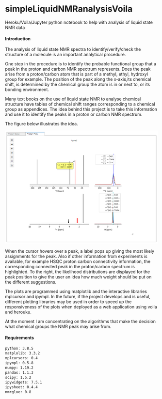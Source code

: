 # simpleLiquidNMRanalysisVoila
Heroku/Voila/Jupyter python notebook  to help with analysis of  liquid state NMR data

#### Introduction

The analysis of liquid state NMR spectra to identify/verify/check the structure of a molecule is an important analytical procedure.

One step in the procedure is to identify the probable functional group that a peak in the proton and carbon NMR spectrum represents. Does the peak arise from a proton/carbon atom that is part of a methyl, ethyl, hydroxyl group for example. The position of the peak along the x-axis,its chemical shift,  is determined by the chemical group the atom is in or next to, or its bonding environment.

Many text books on the use of liquid state NMR to analyse chemical structure have tables of chemical shift ranges corresponding to a chemical group as appendices.  The idea behind this project is to take this information and use it to identify the peaks in a proton or carbon NMR spectrum.

The figure below illustrates the idea.



![ScreenshotProblemPlots](ScreenshotProblemPlots.png)



When the cursor hovers over a peak, a label pops up giving the most likely assignments for the peak. Also if other information from experiments is available, for example HSQC proton carbon connectivity information, the corresponding connected peak in the proton/carbon spectrum is highlighted. To the right, the likelihood distributions are displayed for the peak position to give the user an idea how much weight should be put on the different suggestions.

The plots are programmed using matplotlib and the interactive libraries mplcursor and ipympl. In the future, if the project develops and is useful, different plotting libraries may be used in order to speed up the responsiveness of the plots when deployed as a web application using voila and herouku.

At the moment I am concentrating on the algorithms that make the decision what chemical groups the NMR peak may arise from.

#### Requirements

```
python: 3.8.5
matplolib: 3.3.2
mplcursors: 0.4
ipympl: 0.5.8
numpy: 1.19.2
pandas: 1.1.3
scipy: 1.5.2
ipywidgets: 7.5.1
ipysheet: 0.4.4
nmrglue: 0.8
```

